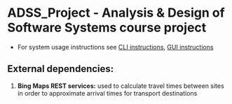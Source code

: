 #   ADSS_Project - Analysis & Design of Software Systems course project

* For system usage instructions see [CLI instructions](CLI_instructions.pdf), [GUI instructions](GUI_instructions.pdf)<br/>

## External dependencies:

1) **Bing Maps REST services:** used to calculate travel times between sites in order to approximate arrival times for transport destinations

